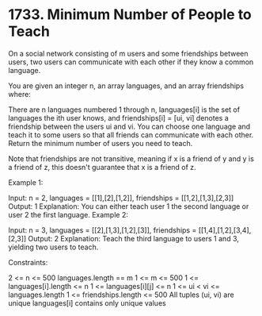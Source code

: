 # 1733. Minimum Number of People to Teach

On a social network consisting of m users and some friendships between users, two users can communicate with each other if they know a common language.

You are given an integer n, an array languages, and an array friendships where:

There are n languages numbered 1 through n,
languages[i] is the set of languages the i​​​​​​th​​​​ user knows, and
friendships[i] = [u​​​​​​i​​​, v​​​​​​i] denotes a friendship between the users u​​​​​​​​​​​i​​​​​ and vi.
You can choose one language and teach it to some users so that all friends can communicate with each other. Return the minimum number of users you need to teach.

Note that friendships are not transitive, meaning if x is a friend of y and y is a friend of z, this doesn't guarantee that x is a friend of z.
 

Example 1:

Input: n = 2, languages = [[1],[2],[1,2]], friendships = [[1,2],[1,3],[2,3]]
Output: 1
Explanation: You can either teach user 1 the second language or user 2 the first language.
Example 2:

Input: n = 3, languages = [[2],[1,3],[1,2],[3]], friendships = [[1,4],[1,2],[3,4],[2,3]]
Output: 2
Explanation: Teach the third language to users 1 and 3, yielding two users to teach.
 

Constraints:

2 <= n <= 500
languages.length == m
1 <= m <= 500
1 <= languages[i].length <= n
1 <= languages[i][j] <= n
1 <= u​​​​​​i < v​​​​​​i <= languages.length
1 <= friendships.length <= 500
All tuples (u​​​​​i, v​​​​​​i) are unique
languages[i] contains only unique values